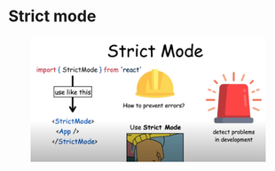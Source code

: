 # Strict mode

<figure><img src="../.gitbook/assets/image (130).png" alt=""><figcaption></figcaption></figure>
